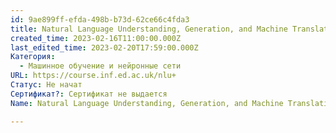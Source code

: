 ```yaml
---
id: 9ae899ff-efda-498b-b73d-62ce66c4fda3
title: Natural Language Understanding, Generation, and Machine Translation
created_time: 2023-02-16T11:00:00.000Z
last_edited_time: 2023-02-20T17:59:00.000Z
Категория:
  - Машинное обучение и нейронные сети
URL: https://course.inf.ed.ac.uk/nlu+
Статус: Не начат
Сертификат?: Сертификат не выдается
Name: Natural Language Understanding, Generation, and Machine Translation

---
```

